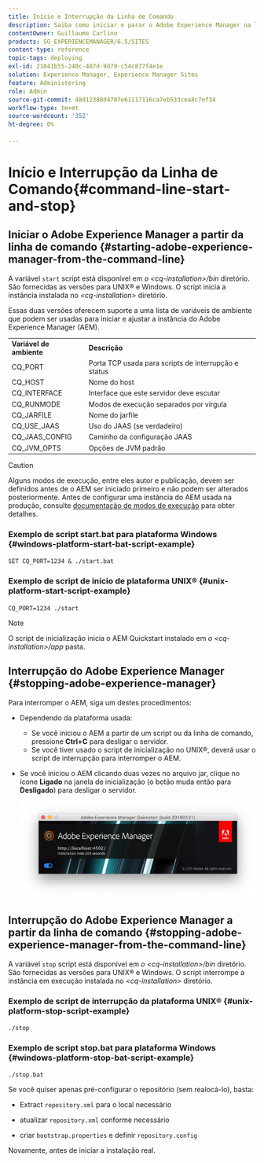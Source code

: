 ```yaml
---
title: Início e Interrupção da Linha de Comando
description: Saiba como iniciar e parar o Adobe Experience Manager na linha de comando.
contentOwner: Guillaume Carlino
products: SG_EXPERIENCEMANAGER/6.5/SITES
content-type: reference
topic-tags: deploying
exl-id: 21041b55-240c-487d-9d79-c54c877f4e1e
solution: Experience Manager, Experience Manager Sites
feature: Administering
role: Admin
source-git-commit: 48d12388d4707e61117116ca7eb533cea8c7ef34
workflow-type: tm+mt
source-wordcount: '352'
ht-degree: 0%

---
```


# Início e Interrupção da Linha de Comando{#command-line-start-and-stop}

## Iniciar o Adobe Experience Manager a partir da linha de comando {#starting-adobe-experience-manager-from-the-command-line}

A variável `start` script está disponível em *o &lt;cq-installation>/bin* diretório. São fornecidas as versões para UNIX® e Windows. O script inicia a instância instalada no *&lt;cq-installation>* diretório.

Essas duas versões oferecem suporte a uma lista de variáveis de ambiente que podem ser usadas para iniciar e ajustar a instância do Adobe Experience Manager (AEM).

<table>
 <tbody>
  <tr>
   <td><strong>Variável de ambiente </strong></td>
   <td><strong>Descrição </strong></td>
  </tr>
  <tr>
   <td>CQ_PORT</td>
   <td>Porta TCP usada para scripts de interrupção e status<br /> </td>
  </tr>
  <tr>
   <td>CQ_HOST</td>
   <td>Nome do host<br /> </td>
  </tr>
  <tr>
   <td>CQ_INTERFACE</td>
   <td>Interface que este servidor deve escutar<br /> </td>
  </tr>
  <tr>
   <td>CQ_RUNMODE</td>
   <td>Modos de execução separados por vírgula<br /> </td>
  </tr>
  <tr>
   <td>CQ_JARFILE</td>
   <td>Nome do jarfile<br /> </td>
  </tr>
  <tr>
   <td>CQ_USE_JAAS</td>
   <td>Uso do JAAS (se verdadeiro)<br /> </td>
  </tr>
  <tr>
   <td>CQ_JAAS_CONFIG</td>
   <td>Caminho da configuração JAAS<br /> </td>
  </tr>
  <tr>
   <td>CQ_JVM_OPTS</td>
   <td>Opções de JVM padrão<br /> </td>
  </tr>
 </tbody>
</table>

>[!CAUTION]
>
>Alguns modos de execução, entre eles autor e publicação, devem ser definidos antes de o AEM ser iniciado primeiro e não podem ser alterados posteriormente. Antes de configurar uma instância do AEM usada na produção, consulte [documentação de modos de execução](/help/sites-deploying/configure-runmodes.md) para obter detalhes.

### Exemplo de script start.bat para plataforma Windows {#windows-platform-start-bat-script-example}

```shell
SET CQ_PORT=1234 & ./start.bat
```

### Exemplo de script de início de plataforma UNIX® {#unix-platform-start-script-example}

```shell
CQ_PORT=1234 ./start
```

>[!NOTE]
>
>O script de inicialização inicia o AEM Quickstart instalado em *o &lt;cq-installation>/app* pasta.

## Interrupção do Adobe Experience Manager {#stopping-adobe-experience-manager}

Para interromper o AEM, siga um destes procedimentos:

* Dependendo da plataforma usada:

   * Se você iniciou o AEM a partir de um script ou da linha de comando, pressione **Ctrl+C** para desligar o servidor.
   * Se você tiver usado o script de inicialização no UNIX®, deverá usar o script de interrupção para interromper o AEM.

* Se você iniciou o AEM clicando duas vezes no arquivo jar, clique no ícone **Ligado** na janela de inicialização (o botão muda então para **Desligado**) para desligar o servidor.

  ![chlimage_1-63](assets/chlimage_1-63.png)

## Interrupção do Adobe Experience Manager a partir da linha de comando {#stopping-adobe-experience-manager-from-the-command-line}

A variável `stop` script está disponível em *o &lt;cq-installation>/bin* diretório. São fornecidas as versões para UNIX® e Windows. O script interrompe a instância em execução instalada no *&lt;cq-installation>* diretório.

### Exemplo de script de interrupção da plataforma UNIX® {#unix-platform-stop-script-example}

```shell
./stop
```

### Exemplo de script stop.bat para plataforma Windows {#windows-platform-stop-bat-script-example}

```shell
./stop.bat
```

Se você quiser apenas pré-configurar o repositório (sem realocá-lo), basta:

* Extract `repository.xml` para o local necessário

* atualizar `repository.xml` conforme necessário

* criar `bootstrap.properties` e definir `repository.config`

Novamente, antes de iniciar a instalação real.
